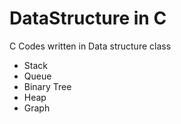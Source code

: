 # DataStructure in C
C Codes written in Data structure class
- Stack
- Queue
- Binary Tree
- Heap
- Graph
